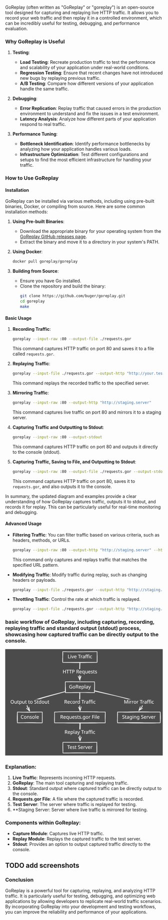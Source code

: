 GoReplay (often written as "GoReplay" or "goreplay") is an open-source tool designed for capturing and replaying live HTTP traffic. It allows you to record your web traffic and then replay it in a controlled environment, which can be incredibly useful for testing, debugging, and performance evaluation.

### Why GoReplay is Useful

1. **Testing**:
   - **Load Testing**: Recreate production traffic to test the performance and scalability of your application under real-world conditions.
   - **Regression Testing**: Ensure that recent changes have not introduced new bugs by replaying previous traffic.
   - **A/B Testing**: Compare how different versions of your application handle the same traffic.

2. **Debugging**:
   - **Error Replication**: Replay traffic that caused errors in the production environment to understand and fix the issues in a test environment.
   - **Latency Analysis**: Analyze how different parts of your application respond to real traffic.

3. **Performance Tuning**:
   - **Bottleneck Identification**: Identify performance bottlenecks by analyzing how your application handles various loads.
   - **Infrastructure Optimization**: Test different configurations and setups to find the most efficient infrastructure for handling your traffic.

### How to Use GoReplay

#### Installation

GoReplay can be installed via various methods, including using pre-built binaries, Docker, or compiling from source. Here are some common installation methods:

1. **Using Pre-built Binaries**:
   - Download the appropriate binary for your operating system from the [GoReplay GitHub releases page](https://github.com/buger/goreplay/releases).
   - Extract the binary and move it to a directory in your system's PATH.

2. **Using Docker**:
   ```sh
   docker pull goreplay/goreplay
   ```

3. **Building from Source**:
   - Ensure you have Go installed.
   - Clone the repository and build the binary:
     ```sh
     git clone https://github.com/buger/goreplay.git
     cd goreplay
     make
     ```

#### Basic Usage

1. **Recording Traffic**:
   ```sh
   goreplay --input-raw :80 --output-file ./requests.gor
   ```
   This command captures HTTP traffic on port 80 and saves it to a file called `requests.gor`.

2. **Replaying Traffic**:
   ```sh
   goreplay --input-file ./requests.gor --output-http "http://your.test.server"
   ```
   This command replays the recorded traffic to the specified server.

3. **Mirroring Traffic**:
   ```sh
   goreplay --input-raw :80 --output-http "http://staging.server"
   ```
   This command captures live traffic on port 80 and mirrors it to a staging server.


4. **Capturing Traffic and Outputting to Stdout**:
   ```sh
   goreplay --input-raw :80 --output-stdout
   ```
   This command captures HTTP traffic on port 80 and outputs it directly to the console (stdout).

4. **Capturing Traffic, Saving to File, and Outputting to Stdout**:
   ```sh
   goreplay --input-raw :80 --output-file ./requests.gor --output-stdout
   ```
   This command captures HTTP traffic on port 80, saves it to `requests.gor`, and also outputs it to the console.


In summary, the updated diagram and examples provide a clear understanding of how GoReplay captures traffic, outputs it to stdout, and records it for replay. This can be particularly useful for real-time monitoring and debugging.


#### Advanced Usage

- **Filtering Traffic**:
  You can filter traffic based on various criteria, such as headers, methods, or URLs.
  ```sh
  goreplay --input-raw :80 --output-http "http://staging.server" --http-allow-url ^/api
  ```
  This command only captures and replays traffic that matches the specified URL pattern.

- **Modifying Traffic**:
  Modify traffic during replay, such as changing headers or payloads.
  ```sh
  goreplay --input-file ./requests.gor --output-http "http://staging.server" --middleware "./modify_script.sh"
  ```

- **Throttling Traffic**:
  Control the rate at which traffic is replayed.
  ```sh
  goreplay --input-file ./requests.gor --output-http "http://staging.server" --output-http-workers 5
  ```

### basic workflow of GoReplay, including capturing, recording,  replaying traffic and standard output (stdout) process, showcasing how captured traffic can be directly output to the console.

![GoReplay Basics](/assets/images/GoReplay.svg)

### Explanation:
1. **Live Traffic**: Represents incoming HTTP requests.
2. **GoReplay**: The main tool capturing and replaying traffic.
3. **Stdout**: Standard output where captured traffic can be directly output to the console.
4. **Requests.gor File**: A file where the captured traffic is recorded.
5. **Test Server**: The server where traffic is replayed for testing.
6. **Staging Server: Server where live traffic is mirrored for testing.


### Components within GoReplay:
- **Capture Module**: Captures live HTTP traffic.
- **Replay Module**: Replays the captured traffic to the test server.
- **Stdout**: Provides an option to output captured traffic directly to the console.

## TODO add screenshots 

### Conclusion

GoReplay is a powerful tool for capturing, replaying, and analyzing HTTP traffic. It is particularly useful for testing, debugging, and optimizing web applications by allowing developers to replicate real-world traffic scenarios. By incorporating GoReplay into your development and testing workflows, you can improve the reliability and performance of your applications.
